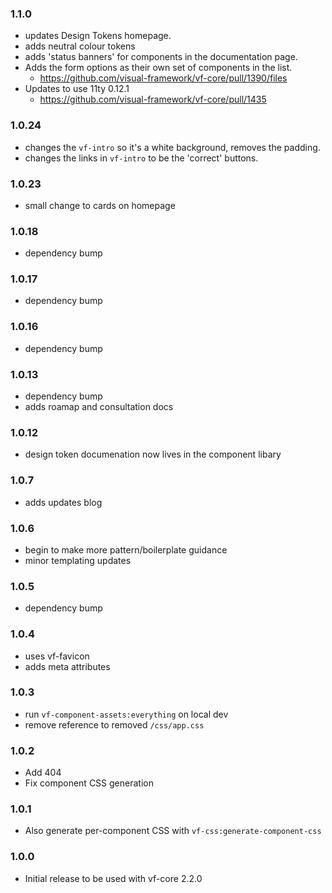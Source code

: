 ### 1.1.0

* updates Design Tokens homepage.
* adds neutral colour tokens
* adds 'status banners' for components in the documentation page.
* Adds the form options as their own set of components in the list.
  * https://github.com/visual-framework/vf-core/pull/1390/files
* Updates to use 11ty 0.12.1
  * https://github.com/visual-framework/vf-core/pull/1435

### 1.0.24

* changes the `vf-intro` so it's a white background, removes the padding.
* changes the links in `vf-intro` to be the 'correct' buttons.

### 1.0.23

* small change to cards on homepage
### 1.0.18

* dependency bump

### 1.0.17

* dependency bump
### 1.0.16

* dependency bump

### 1.0.13

* dependency bump
* adds roamap and consultation docs

### 1.0.12

* design token documenation now lives in the component libary

### 1.0.7

* adds updates blog

### 1.0.6

* begin to make more pattern/boilerplate guidance
* minor templating updates

### 1.0.5

* dependency bump

### 1.0.4

* uses vf-favicon
* adds meta attributes

### 1.0.3

* run `vf-component-assets:everything` on local dev
* remove reference to removed `/css/app.css`

### 1.0.2

* Add 404
* Fix component CSS generation

### 1.0.1

* Also generate per-component CSS with `vf-css:generate-component-css`

### 1.0.0

* Initial release to be used with vf-core 2.2.0
